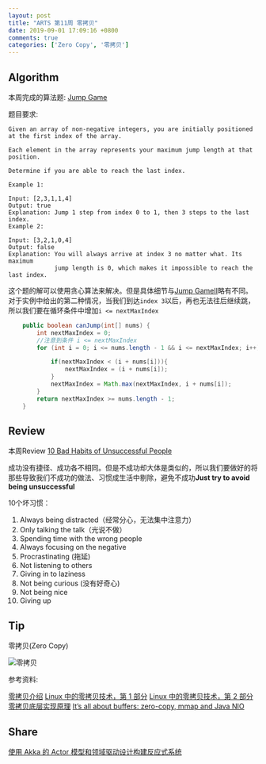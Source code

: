 ```yaml
---
layout: post
title: "ARTS 第11周 零拷贝"
date: 2019-09-01 17:09:16 +0800
comments: true
categories: ['Zero Copy', '零拷贝']
---
```


## Algorithm

本周完成的算法题: [Jump Game](https://leetcode.com/problems/jump-game/)

<!--more-->

题目要求:

```
Given an array of non-negative integers, you are initially positioned at the first index of the array.

Each element in the array represents your maximum jump length at that position.

Determine if you are able to reach the last index.

Example 1:

Input: [2,3,1,1,4]
Output: true
Explanation: Jump 1 step from index 0 to 1, then 3 steps to the last index.
Example 2:

Input: [3,2,1,0,4]
Output: false
Explanation: You will always arrive at index 3 no matter what. Its maximum
             jump length is 0, which makes it impossible to reach the last index.

```

这个题的解可以使用贪心算法来解决。但是具体细节与[Jump GameII](https://leetcode.com/problems/jump-game-ii/)略有不同。对于实例中给出的第二种情况，当我们到达`index 3`以后，再也无法往后继续跳，所以我们要在循环条件中增加`i <= nextMaxIndex`

```Java
    public boolean canJump(int[] nums) {
        int nextMaxIndex = 0;
        //注意到条件 i <= nextMaxIndex
        for (int i = 0; i <= nums.length - 1 && i <= nextMaxIndex; i++) {

            if(nextMaxIndex < (i + nums[i])){
                nextMaxIndex = (i + nums[i]);
            }
            nextMaxIndex = Math.max(nextMaxIndex, i + nums[i]);
        }
        return nextMaxIndex >= nums.length - 1;
    }
```

## Review

本周Review [10 Bad Habits of Unsuccessful People](https://forge.medium.com/10-habits-of-unsuccessful-people-you-dont-want-to-copy-d401ac677c91)

成功没有捷径、成功各不相同。但是不成功却大体是类似的，所以我们要做好的将那些导致我们不成功的做法、习惯成生活中剔除，避免不成功**Just try to avoid being unsuccessful**

10个坏习惯：

1. Always being distracted（经常分心，无法集中注意力）
2. Only talking the talk（光说不做）
3. Spending time with the wrong people
4. Always focusing on the negative
5. Procrastinating (拖延)
6. Not listening to others
7. Giving in to laziness
8. Not being curious (没有好奇心)
9. Not being nice
10. Giving up 

## Tip

零拷贝(Zero Copy)

![零拷贝](https://0bb6ac2.oss-cn-hongkong.aliyuncs.com/arts10/%E9%9B%B6%E6%8B%B7%E8%B4%9D.png?x-oss-process=style/black)

参考资料:

[零拷贝介绍](https://pdfs.semanticscholar.org/6a35/60046cb8d3258669c86072a7cab05e1d2300.pdf)
[Linux 中的零拷贝技术，第 1 部分](https://www.ibm.com/developerworks/cn/linux/l-cn-zerocopy1/index.html)
[Linux 中的零拷贝技术，第 2 部分](https://www.ibm.com/developerworks/cn/linux/l-cn-zerocopy2/index.html)
[零拷贝底层实现原理](https://juejin.im/entry/59b740fdf265da06633d02cf)
[It’s all about buffers: zero-copy, mmap and Java NIO](https://medium.com/@xunnan.xu/its-all-about-buffers-zero-copy-mmap-and-java-nio-50f2a1bfc05c)

## Share

[使用 Akka 的 Actor 模型和领域驱动设计构建反应式系统](https://www.infoq.cn/article/Reactive-Systems-Akka-Actors-DomainDrivenDesign)
